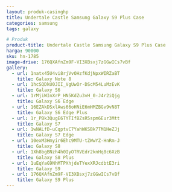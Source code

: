 ```yaml
---
layout: produk-casinghp
title: Undertale Castle Samsung Galaxy S9 Plus Case
categories: samsung
tags: galaxy

# Produk
product-title: Undertale Castle Samsung Galaxy S9 Plus Case
harga: 90000
sku: hn-1785
image-drive: 176QXAfnZm9F-VI3XBsxj7zGGwICs7vBf
gallery:
  - url: 1natx45U4vi8rjVvOHzfKdjNpxWIRZaBT
    title: Galaxy Note 8
  - url: 1hcSQDkU0JII_VgUwOr-DScM54LuMzEvK
    title: Galaxy S6
  - url: 1rMjiWInXrP_HN5KdZu3vH_0-J4r2iQjg
    title: Galaxy S6 Edge
  - url: 16EZAkDSxlAws66oHNiE6mHMZBGv9vN8T
    title: Galaxy S6 Edge Plus
  - url: 1r_PBk3QugE6TYTIfBZsR5spm6Eur3Mtt
    title: Galaxy S7
  - url: 1wNALfD-uCqptvC7YahWKSBk7TM1HeZJj
    title: Galaxy S7 Edge
  - url: 10exM3Hmyir6Ehc9MTU-tZWwYZ-HnRm-J
    title: Galaxy S8
  - url: 1Xh8bgBNzh4h0IyOTRVEdr2knHq8c6XzB
    title: Galaxy S8 Plus
  - url: 1uEqYaG9NhMTPXhjdeTYexXRJcdbtE3ri
    title: Galaxy S9
  - url: 176QXAfnZm9F-VI3XBsxj7zGGwICs7vBf
    title: Galaxy S9 Plus
---
```

